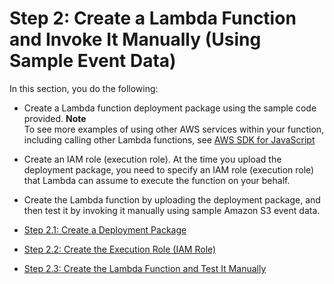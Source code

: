 # Step 2: Create a Lambda Function and Invoke It Manually \(Using Sample Event Data\)<a name="with-s3-example-create-test-manually"></a>

In this section, you do the following:

+ Create a Lambda function deployment package using the sample code provided\.
**Note**  
To see more examples of using other AWS services within your function, including calling other Lambda functions, see [AWS SDK for JavaScript](http://docs.aws.amazon.com/AWSJavaScriptSDK/latest/frames.html)

+ Create an IAM role \(execution role\)\. At the time you upload the deployment package, you need to specify an IAM role \(execution role\) that Lambda can assume to execute the function on your behalf\. 

+ Create the Lambda function by uploading the deployment package, and then test it by invoking it manually using sample Amazon S3 event data\.


+ [Step 2\.1: Create a Deployment Package](with-s3-example-deployment-pkg.md)
+ [Step 2\.2: Create the Execution Role \(IAM Role\)](with-s3-example-create-iam-role.md)
+ [Step 2\.3: Create the Lambda Function and Test It Manually](with-s3-example-upload-deployment-pkg.md)